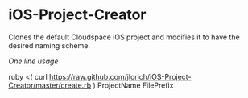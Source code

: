 iOS-Project-Creator
===================

Clones the default Cloudspace iOS project and modifies it to have the desired naming scheme.


*One line usage*

ruby <( curl https://raw.github.com/jlorich/iOS-Project-Creator/master/create.rb ) ProjectName FilePrefix

